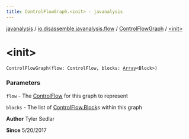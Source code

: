 ```yaml
---
title: ControlFlowGraph.<init> - javanalysis
---
```


[javanalysis](../../index.html) / [io.disassemble.javanalysis.flow](../index.html) / [ControlFlowGraph](index.html) / [&lt;init&gt;](./-init-.html)

# &lt;init&gt;

`ControlFlowGraph(flow: ControlFlow, blocks: `[`Array`](https://kotlinlang.org/api/latest/jvm/stdlib/kotlin/-array/index.html)`<Block>)`

### Parameters

`flow` - The [ControlFlow](#) for this graph to represent

`blocks` - The list of [ControlFlow.Block](#)s within this graph

**Author**
Tyler Sedlar

**Since**
5/20/2017

